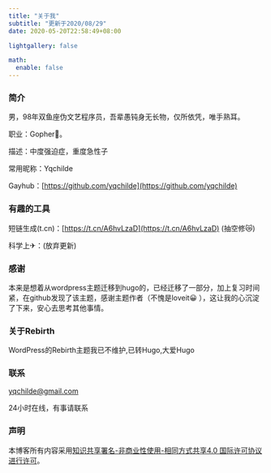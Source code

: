 ```yaml
---
title: "关于我"
subtitle: "更新于2020/08/29"
date: 2020-05-20T22:58:49+08:00

lightgallery: false

math:
  enable: false
---
```


### 简介

男，98年双鱼座伪文艺程序员，吾辈愚钝身无长物，仅所依凭，唯手熟耳。

职业：Gopher🐒。

描述：中度强迫症，重度急性子

常用昵称：Yqchilde

Gayhub：[https://github.com/yqchilde](https://github.com/yqchilde)

### 有趣的工具

短链生成(t.cn)：[https://t.cn/A6hvLzaD](https://t.cn/A6hvLzaD) (抽空修😿)

科学上✈：(放弃更新)

### 感谢

本来是想着从wordpress主题迁移到hugo的，已经迁移了一部分，加上复习时间紧，在github发现了该主题，感谢主题作者（不愧是loveit😀 ），这让我的心沉淀了下来，安心去思考其他事情。

### 关于Rebirth

WordPress的Rebirth主题我已不维护,已转Hugo,大爱Hugo

### 联系

<yqchilde@gmail.com>

24小时在线，有事请联系

### 声明

本博客所有内容采用[知识共享署名-非商业性使用-相同方式共享4.0 国际许可协议进行许可](https://creativecommons.org/licenses/by-nc-sa/4.0/)。